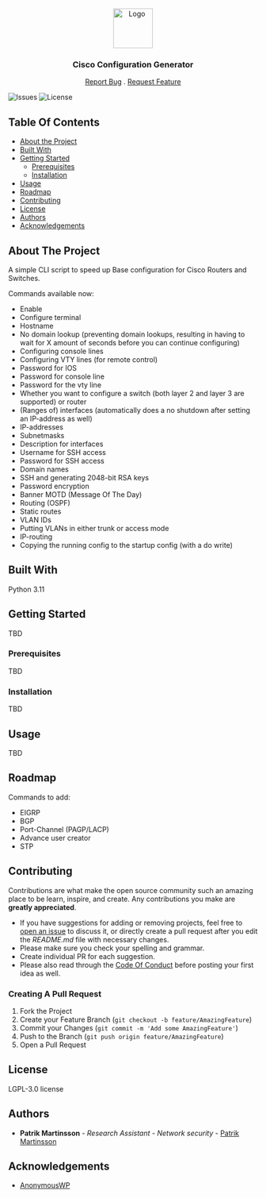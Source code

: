 <br/>
<p align="center">
  <a href="https://github.com/PCMartinzzon/Cisco_Conf_Generatror">
    <img src="images/logo.png" alt="Logo" width="80" height="80">
  </a>

  <h3 align="center">Cisco Configuration Generator</h3>

  <p align="center">
    <a href="https://github.com/PCMartinzzon/Cisco_Conf_Generatror/issues">Report Bug</a>
    .
    <a href="https://github.com/PCMartinzzon/Cisco_Conf_Generatror/issues">Request Feature</a>
  </p>
</p>

![Issues](https://img.shields.io/github/issues/PCMartinzzon/Cisco_Conf_Generatror) ![License](https://img.shields.io/github/license/PCMartinzzon/Cisco_Conf_Generatror) 

## Table Of Contents

* [About the Project](#about-the-project)
* [Built With](#built-with)
* [Getting Started](#getting-started)
  * [Prerequisites](#prerequisites)
  * [Installation](#installation)
* [Usage](#usage)
* [Roadmap](#roadmap)
* [Contributing](#contributing)
* [License](#license)
* [Authors](#authors)
* [Acknowledgements](#acknowledgements)

## About The Project

A simple CLI script to speed up Base configuration for Cisco Routers and Switches.

Commands available now:
* Enable
* Configure terminal
* Hostname
* No domain lookup (preventing domain lookups, resulting in having to wait for X amount of seconds before you can continue configuring)
* Configuring console lines
* Configuring VTY lines (for remote control)
* Password for IOS
* Password for console line
* Password for the vty line
* Whether you want to configure a switch (both layer 2 and layer 3 are supported) or router
* (Ranges of) interfaces (automatically does a no shutdown after setting an IP-address as well)
* IP-addresses
* Subnetmasks
* Description for interfaces
* Username for SSH access
* Password for SSH access
* Domain names
* SSH and generating 2048-bit RSA keys
* Password encryption
* Banner MOTD (Message Of The Day)
* Routing (OSPF)
* Static routes
* VLAN IDs
* Putting VLANs in either trunk or access mode
* IP-routing
* Copying the running config to the startup config (with a do write)

## Built With

Python 3.11

## Getting Started

TBD

### Prerequisites

TBD

### Installation

TBD

## Usage

TBD

## Roadmap

Commands to add:
* EIGRP
* BGP
* Port-Channel (PAGP/LACP)
* Advance user creator
* STP

## Contributing

Contributions are what make the open source community such an amazing place to be learn, inspire, and create. Any contributions you make are **greatly appreciated**.
* If you have suggestions for adding or removing projects, feel free to [open an issue](https://github.com/PCMartinzzon/Cisco_Conf_Generatror/issues/new) to discuss it, or directly create a pull request after you edit the *README.md* file with necessary changes.
* Please make sure you check your spelling and grammar.
* Create individual PR for each suggestion.
* Please also read through the [Code Of Conduct](https://github.com/PCMartinzzon/Cisco_Conf_Generatror/blob/main/CODE_OF_CONDUCT.md) before posting your first idea as well.

### Creating A Pull Request

1. Fork the Project
2. Create your Feature Branch (`git checkout -b feature/AmazingFeature`)
3. Commit your Changes (`git commit -m 'Add some AmazingFeature'`)
4. Push to the Branch (`git push origin feature/AmazingFeature`)
5. Open a Pull Request

## License

LGPL-3.0 license

## Authors

* **Patrik Martinsson** - *Research Assistant - Network security* - [Patrik Martinsson](https://github.com/PCMartinzzon/)

## Acknowledgements

* [AnonymousWP](https://github.com/AnonymousWP/)
